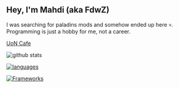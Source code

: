 ## Hey, I'm Mahdi (aka FdwZ)

I was searching for paladins mods and somehow ended up here 💀. Programming is just a hobby for me, not a career.

[UoN Cafe](https://uoncafe.org)

![github stats](https://github-readme-streak-stats.herokuapp.com?user=FdwZ47&theme=github_dark_dimmed&show_icons=true&hide_border=true)

[![languages](https://skillicons.dev/icons?i=html,css,sass,ts,js,sqlite)](https://skillicons.dev)

[![Frameworks](https://skillicons.dev/icons?i=vue,nuxtjs,discordjs,nodejs)](https://skillicons.dev)
